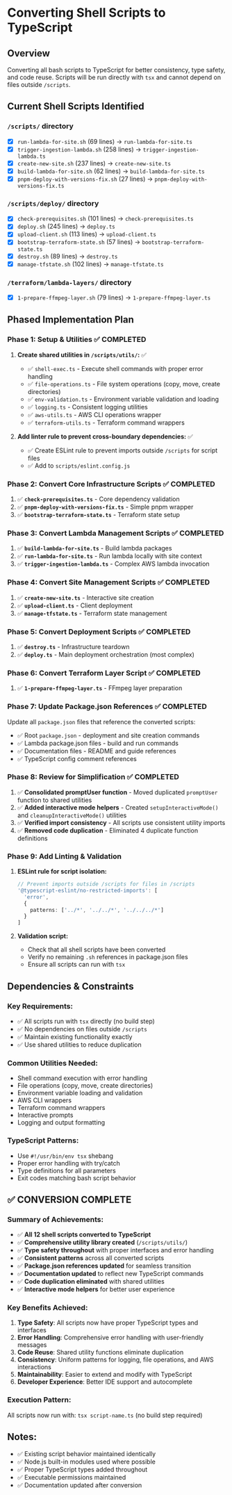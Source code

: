 # Converting Shell Scripts to TypeScript

## Overview
Converting all bash scripts to TypeScript for better consistency, type safety, and code reuse. Scripts will be run directly with `tsx` and cannot depend on files outside `/scripts`.

## Current Shell Scripts Identified

### `/scripts/` directory
- [x] `run-lambda-for-site.sh` (69 lines) → `run-lambda-for-site.ts`
- [x] `trigger-ingestion-lambda.sh` (258 lines) → `trigger-ingestion-lambda.ts`
- [x] `create-new-site.sh` (237 lines) → `create-new-site.ts`
- [x] `build-lambda-for-site.sh` (62 lines) → `build-lambda-for-site.ts`
- [x] `pnpm-deploy-with-versions-fix.sh` (27 lines) → `pnpm-deploy-with-versions-fix.ts`

### `/scripts/deploy/` directory
- [x] `check-prerequisites.sh` (101 lines) → `check-prerequisites.ts`
- [x] `deploy.sh` (245 lines) → `deploy.ts`
- [x] `upload-client.sh` (113 lines) → `upload-client.ts`
- [x] `bootstrap-terraform-state.sh` (57 lines) → `bootstrap-terraform-state.ts`
- [x] `destroy.sh` (89 lines) → `destroy.ts`
- [x] `manage-tfstate.sh` (102 lines) → `manage-tfstate.ts`

### `/terraform/lambda-layers/` directory
- [x] `1-prepare-ffmpeg-layer.sh` (79 lines) → `1-prepare-ffmpeg-layer.ts`

## Phased Implementation Plan

### Phase 1: Setup & Utilities ✅ COMPLETED
1. **Create shared utilities in `/scripts/utils/`:** ✅
   - ✅ `shell-exec.ts` - Execute shell commands with proper error handling
   - ✅ `file-operations.ts` - File system operations (copy, move, create directories)
   - ✅ `env-validation.ts` - Environment variable validation and loading
   - ✅ `logging.ts` - Consistent logging utilities
   - ✅ `aws-utils.ts` - AWS CLI operations wrapper
   - ✅ `terraform-utils.ts` - Terraform command wrappers

2. **Add linter rule to prevent cross-boundary dependencies:** ✅
   - ✅ Create ESLint rule to prevent imports outside `/scripts` for script files
   - ✅ Add to `scripts/eslint.config.js`

### Phase 2: Convert Core Infrastructure Scripts ✅ COMPLETED
1. ✅ **`check-prerequisites.ts`** - Core dependency validation
2. ✅ **`pnpm-deploy-with-versions-fix.ts`** - Simple pnpm wrapper  
3. ✅ **`bootstrap-terraform-state.ts`** - Terraform state setup

### Phase 3: Convert Lambda Management Scripts ✅ COMPLETED
1. ✅ **`build-lambda-for-site.ts`** - Build lambda packages
2. ✅ **`run-lambda-for-site.ts`** - Run lambda locally with site context
3. ✅ **`trigger-ingestion-lambda.ts`** - Complex AWS lambda invocation

### Phase 4: Convert Site Management Scripts ✅ COMPLETED
1. ✅ **`create-new-site.ts`** - Interactive site creation
2. ✅ **`upload-client.ts`** - Client deployment
3. ✅ **`manage-tfstate.ts`** - Terraform state management

### Phase 5: Convert Deployment Scripts ✅ COMPLETED
1. ✅ **`destroy.ts`** - Infrastructure teardown
2. ✅ **`deploy.ts`** - Main deployment orchestration (most complex)

### Phase 6: Convert Terraform Layer Script ✅ COMPLETED
1. ✅ **`1-prepare-ffmpeg-layer.ts`** - FFmpeg layer preparation

### Phase 7: Update Package.json References ✅ COMPLETED
Update all `package.json` files that reference the converted scripts:
- ✅ Root `package.json` - deployment and site creation commands
- ✅ Lambda package.json files - build and run commands  
- ✅ Documentation files - README and guide references
- ✅ TypeScript config comment references

### Phase 8: Review for Simplification ✅ COMPLETED
1. ✅ **Consolidated promptUser function** - Moved duplicated `promptUser` function to shared utilities
2. ✅ **Added interactive mode helpers** - Created `setupInteractiveMode()` and `cleanupInteractiveMode()` utilities
3. ✅ **Verified import consistency** - All scripts use consistent utility imports
4. ✅ **Removed code duplication** - Eliminated 4 duplicate function definitions

### Phase 9: Add Linting & Validation
1. **ESLint rule for script isolation:**
   ```typescript
   // Prevent imports outside /scripts for files in /scripts
   '@typescript-eslint/no-restricted-imports': [
     'error',
     {
       patterns: ['../*', '../../*', '../../../*']
     }
   ]
   ```

2. **Validation script:**
   - Check that all shell scripts have been converted
   - Verify no remaining `.sh` references in package.json files
   - Ensure all scripts can run with `tsx`

## Dependencies & Constraints

### Key Requirements:
- ✅ All scripts run with `tsx` directly (no build step)
- ✅ No dependencies on files outside `/scripts`
- ✅ Maintain existing functionality exactly
- ✅ Use shared utilities to reduce duplication

### Common Utilities Needed:
- Shell command execution with error handling
- File operations (copy, move, create directories)
- Environment variable loading and validation
- AWS CLI wrappers
- Terraform command wrappers
- Interactive prompts
- Logging and output formatting

### TypeScript Patterns:
- Use `#!/usr/bin/env tsx` shebang
- Proper error handling with try/catch
- Type definitions for all parameters
- Exit codes matching bash script behavior

## ✅ CONVERSION COMPLETE

### Summary of Achievements:
- ✅ **All 12 shell scripts converted to TypeScript**
- ✅ **Comprehensive utility library created** (`/scripts/utils/`)
- ✅ **Type safety throughout** with proper interfaces and error handling
- ✅ **Consistent patterns** across all converted scripts
- ✅ **Package.json references updated** for seamless transition
- ✅ **Documentation updated** to reflect new TypeScript commands
- ✅ **Code duplication eliminated** with shared utilities
- ✅ **Interactive mode helpers** for better user experience

### Key Benefits Achieved:
1. **Type Safety**: All scripts now have proper TypeScript types and interfaces
2. **Error Handling**: Comprehensive error handling with user-friendly messages
3. **Code Reuse**: Shared utility functions eliminate duplication
4. **Consistency**: Uniform patterns for logging, file operations, and AWS interactions
5. **Maintainability**: Easier to extend and modify with TypeScript
6. **Developer Experience**: Better IDE support and autocomplete

### Execution Pattern:
All scripts now run with: `tsx script-name.ts` (no build step required)

## Notes:
- ✅ Existing script behavior maintained identically
- ✅ Node.js built-in modules used where possible
- ✅ Proper TypeScript types added throughout
- ✅ Executable permissions maintained
- ✅ Documentation updated after conversion
